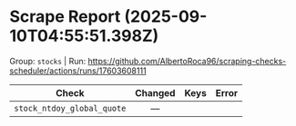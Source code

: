 # Scrape Report (2025-09-10T04:55:51.398Z)

Group: `stocks`  |  Run: https://github.com/AlbertoRoca96/scraping-checks-scheduler/actions/runs/17603608111

| Check | Changed | Keys | Error |
|---|:---:|:--|:--|
| `stock_ntdoy_global_quote` | — |  |  |
